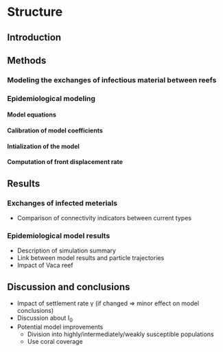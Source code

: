 # Structure

## Introduction

## Methods

### Modeling the exchanges of infectious material between reefs

### Epidemiological modeling

#### Model equations
#### Calibration of model coefficients
#### Intialization of the model
#### Computation of front displacement rate

## Results

### Exchanges of infected meterials
* Comparison of connectivity indicators between current types

### Epidemiological model results
* Description of simulation summary
* Link between model results and particle trajectories
* Impact of Vaca reef

## Discussion and conclusions

* Impact of settlement rate &gamma; (if changed &rArr; minor effect on model conclusions)
* Discussion about I<sub>0</sub>
* Potential model improvements
  * Division into highly/intermediately/weakly susceptible populations
  * Use coral coverage
